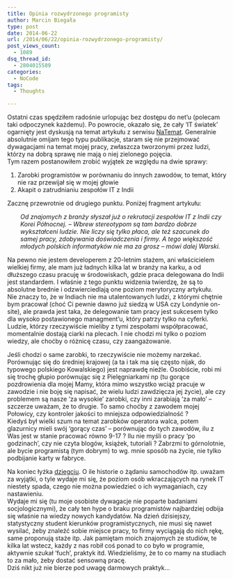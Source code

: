 ```yaml
---
title: Opinia rozwydrzonego programisty
author: Marcin Biegała
type: post
date: 2014-06-22
url: /2014/06/22/opinia-rozwydrzonego-programisty/
post_views_count:
  - 1089
dsq_thread_id:
  - 2804015589
categories:
  - NoCode
tags:
  - Thoughts

---
```

Ostatni czas spędziłem radośnie urlopując bez dostępu do net&#8217;u (polecam taki odpoczynek każdemu). Po powrocie, okazało się, że cały &#8216;IT światek&#8217; ogarnięty jest dyskusją na temat artykułu z serwisu <a title="NaTemat - IT Arystokracja" href="http://natemat.pl/105597,it-arystokracja" target="_blank">NaTemat</a>. Generalnie absolutnie omijam tego typu publikacje, staram się nie przejmować dywagacjami na temat mojej pracy, zwłaszcza tworzonymi przez ludzi, którzy na dobrą sprawę nie mają o niej zielonego pojęcia.  
Tym razem postanowiłem zrobić wyjątek ze względu na dwie sprawy:  
1. Zarobki programistów w porównaniu do innych zawodów, to temat, który nie raz przewijał się w mojej głowie  
2. Akapit o zatrudnianiu zespołów IT z Indii

Zacznę przewrotnie od drugiego punktu. Poniżej fragment artykułu:

<p style="padding-left: 30px;">
  <em>Od znajomych z branży słyszał już o rekrutacji zespołów IT z Indii czy Korei Północnej. – Wbrew stereotypom są tam bardzo dobrze wykształceni ludzie. Nie liczy się tylko płaca, ale też szacunek do samej pracy, zdobywania doświadczenia i firmy. A tego większość młodych polskich informatyków nie ma za grosz – mówi dalej Warski.</em>
</p>

<p style="text-align: left;">
  Na pewno nie jestem developerem z 20-letnim stażem, ani właścicielem wielkiej firmy, ale mam już ładnych kilka lat w branży na karku, a od dłuższego czasu pracuję w środowiskach, gdzie praca delegowana do Indii jest standardem. I właśnie z tego punktu widzenia twierdzę, że są to absolutne brednie i odzwierciedlają one poziom merytoryczny artykułu.<br /> Nie znaczy to, że w Indiach nie ma utalentowanych ludzi, z którymi chętnie bym pracował (choć Ci pewnie dawno już siedzą w USA czy Londynie on-site), ale prawda jest taka, że delegowanie tam pracy jest sukcesem tylko dla wysoko postawionego managment&#8217;u, który patrzy tylko na cyferki. Ludzie, którzy rzeczywiście mieliby z tymi zespołami współpracować, momentalnie dostają ciarki na plecach. I nie chodzi mi tylko o poziom wiedzy, ale choćby o różnicę czasu, czy zaangażowanie.
</p>

<p style="text-align: left;">
  <!--more-->
</p>

<p style="text-align: left;">
  Jeśli chodzi o same zarobki, to rzeczywiście nie możemy narzekać. Porównując się do średniej krajowej (a ta i tak ma się często nijak, do typowego polskiego Kowalskiego) jest naprawdę nieźle. Osobiście, robi mi się trochę głupio porównując się z Pielęgniarkami np (tu gorące pozdrowienia dla mojej Mamy, która mimo wszystko wciąż pracuje w zawodzie i nie boję się napisać, że wielu ludzi zawdzięcza jej życie), ale czy problemem są nasze &#8216;za wysokie&#8217; zarobki, czy inni zarabiają &#8216;za mało&#8217; &#8211; szczerze uważam, że to drugie. To samo choćby z zawodem mojej Połowicy, czy kontroler jakości to mniejsza odpowiedzialność ?<br /> Kiedyś był wielki szum na temat zarobków operatora walca, potem glazurnicy mieli swój &#8216;gorący czas&#8217; &#8211; porównując do tych zawodów, ilu z Was jest w stanie pracować równo 9-17 ? Ilu nie myśli o pracy &#8216;po godzinach&#8217;, czy nie czyta blogów, książek, tutoriali ? Zabrzmi to górnolotnie, ale bycie programistą (tym dobrym) to wg. mnie sposób na życie, nie tylko podbijanie karty w fabryce.
</p>

<p style="text-align: left;">
  Na koniec łyżka <a href="http://pl.wikipedia.org/wiki/Dziegie%C4%87" target="_blank">dziegciu</a>. O ile historie o żądaniu samochodów itp. uważam za wyjątki, o tyle wydaje mi się, że poziom osób wkraczających na rynek IT niestety spada, czego nie można powiedzieć o ich wymaganiach, czy nastawieniu.<br /> Wydaje mi się (tu moje osobiste dywagacje nie poparte badaniami socjologicznymi), że cały ten hype o braku programistów najbardziej odbija się właśnie na wiedzy nowych kandydatów. Na dzień dzisiejszy, statystyczny student kierunków programistycznych, nie musi się nawet wysilać, żeby znaleźć sobie miejsce pracy, to firmy wyciągają do nich rękę, same proponują staże itp. Jak pamiętam moich znajomych ze studiów, te kilka lat wstecz, każdy z nas robił coś ponad to co było w programie, aktywnie szukał &#8216;fuch&#8217;, praktyk itd. Wiedzieliśmy, że to co mamy na studiach to za mało, żeby dostać sensowną pracę.<br /> Dziś nikt już nie bierze pod uwagę darmowych praktyk&#8230;
</p>

<p style="text-align: left;">